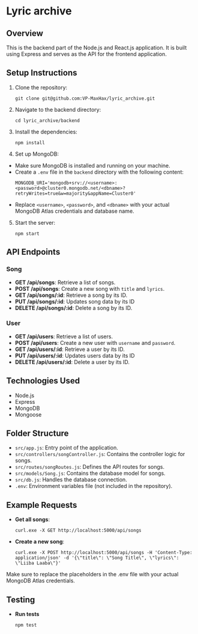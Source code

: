# Lyric archive

## Overview
This is the backend part of the Node.js and React.js application. It is built using Express and serves as the API for the frontend application.

## Setup Instructions
1. Clone the repository:
   ```
   git clone git@github.com:VP-MaxHax/lyric_archive.git
   ```
2. Navigate to the backend directory:
   ```
   cd lyric_archive/backend
   ```
3. Install the dependencies:
   ```
   npm install
   ```
4. Set up MongoDB:
- Make sure MongoDB is installed and running on your machine.
- Create a `.env` file in the `backend` directory with the following content:
  ```
  MONGODB_URI='mongodb+srv://<username>:<password>@cluster0.mongodb.net/<dbname>?retryWrites=true&w=majority&appName=Cluster0'
  ```
- Replace `<username>`, `<password>`, and `<dbname>` with your actual MongoDB Atlas credentials and database name.

5. Start the server:
   ```
   npm start
   ```

## API Endpoints

### Song

- **GET /api/songs**: Retrieve a list of songs.
- **POST /api/songs**: Create a new song with `title` and `lyrics`.
- **GET /api/songs/:id**: Retrieve a song by its ID.
- **PUT /api/songs/:id**: Updates song data by its ID
- **DELETE /api/songs/:id**: Delete a song by its ID.

### User

- **GET /api/users**: Retrieve a list of users.
- **POST /api/users**: Create a new user with `username` and `password`.
- **GET /api/users/:id**: Retrieve a user by its ID.
- **PUT /api/users/:id**: Updates users data by its ID
- **DELETE /api/users/:id**: Delete a user by its ID.

## Technologies Used
- Node.js
- Express
- MongoDB
- Mongoose

## Folder Structure
- `src/app.js`: Entry point of the application.
- `src/controllers/songController.js`: Contains the controller logic for songs.
- `src/routes/songRoutes.js`: Defines the API routes for songs.
- `src/models/Song.js`: Contains the database model for songs.
- `src/db.js`: Handles the database connection.
- `.env`: Environment variables file (not included in the repository).

## Example Requests
- **Get all songs**:
  ```
  curl.exe -X GET http://localhost:5000/api/songs
  ```
- **Create a new song**:
  ```
  curl.exe -X POST http://localhost:5000/api/songs -H 'Content-Type: application/json' -d '{\"title\": \"Song Title\", \"lyrics\": \"Liiba Laaba\"}'
  ```

Make sure to replace the placeholders in the .env file with your actual MongoDB Atlas credentials.

## Testing
- **Run tests**
  ```
  npm test
  ```
  